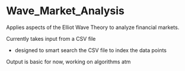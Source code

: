 # Wave_Market_Analysis
Applies aspects of the Elliot Wave Theory to analyze financial markets.

Currently takes input from a CSV file
  - designed to smart search the CSV file to index the data points

Output is basic for now, working on algorithms atm
